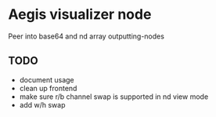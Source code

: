 # Aegis visualizer node

Peer into base64 and nd array outputting-nodes

## TODO
- document usage
- clean up frontend
- make sure r/b channel swap is supported in nd view mode
- add w/h swap
